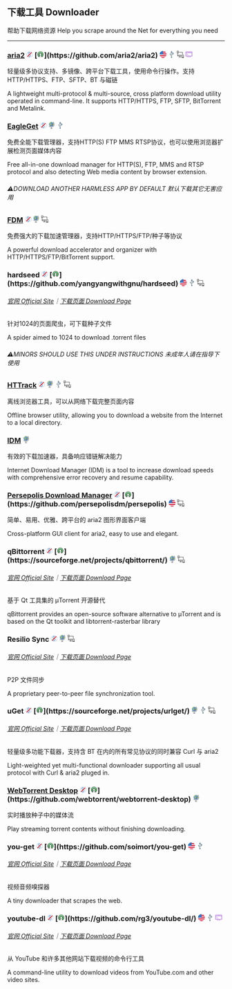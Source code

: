 ## 下载工具   Downloader

帮助下载网络资源   Help you scrape around the Net for everything you need

---

### [aria2](https://aria2.github.io/) ![](../assets/free.png) [![](../assets/open-source-icon.png "GPL 2.0@GitHub: https://github.com/aria2/aria2")](https://github.com/aria2/aria2) ![](../assets/united-states.png) ![](../assets/usb.png) ![](../assets/multi_platform.png) ![](../assets/command-line.png)

轻量级多协议支持、多镜像、跨平台下载工具，使用命令行操作。支持 HTTP/HTTPS、FTP、SFTP、BT 与磁链

A lightweight multi-protocol & multi-source, cross platform download utility operated in command-line. It supports HTTP/HTTPS, FTP, SFTP, BitTorrent and Metalink.

### [EagleGet](http://www.eagleget.com/) ![](../assets/free.png) ![](../assets/earth-globe.png) ![](../assets/usb.png)

免费全能下载管理器，支持HTTP\(S\) FTP MMS RTSP协议，也可以使用浏览器扩展检测页面媒体内容

Free all-in-one download manager for HTTP\(S\), FTP, MMS and RTSP protocol and also detecting Web media content by browser extension.

###### ⚠️DOWNLOAD ANOTHER HARMLESS APP BY DEFAULT   默认下载其它无害应用

### [FDM](http://www.freedownloadmanager.org/) ![](../assets/free.png) ![](../assets/earth-globe.png) ![](../assets/multi_platform.png)

免费强大的下载加速管理器，支持HTTP/HTTPS/FTP/种子等协议

A powerful download accelerator and organizer with  HTTP/HTTPS/FTP/BitTorrent support.

### hardseed ![](../assets/free.png) [![](../assets/open-source-icon.png "GPL 2.0@GitHub: https://github.com/yangyangwithgnu/hardseed")](https://github.com/yangyangwithgnu/hardseed) ![](../assets/united-states.png) ![](../assets/usb.png) ![](../assets/multi_platform.png)

###### [官网 Official Site](http://yangyangwithgnu.github.io/)｜[下载页面 Download Page](https://github.com/yangyangwithgnu/hardseed)

针对1024的页面爬虫，可下载种子文件

A spider aimed to 1024 to download .torrent files

###### ⚠️MINORS SHOULD USE THIS UNDER INSTRUCTIONS 未成年人请在指导下使用

### [HTTrack](https://www.httrack.com/page/2/en/index.html) ![](../assets/free.png) ![](../assets/earth-globe.png) ![](../assets/usb.png) ![](../assets/multi_platform.png)

离线浏览器工具，可以从网络下载完整页面内容

Offline browser utility, allowing you to download a website from the Internet to a local directory.

### [IDM](http://internetdownloadmanager.com/) ![](../assets/earth-globe.png)

有效的下载加速器，具备响应错链解决能力

Internet Download Manager \(IDM\) is a tool to increase download speeds with comprehensive error recovery and resume capability.

### [Persepolis Download Manager](https://persepolisdm.github.io/) ![](../assets/free.png) [![](../assets/open-source-icon.png "GPL 3.0@GitHub: https://github.com/persepolisdm/persepolis")](https://github.com/persepolisdm/persepolis) ![](../assets/united-states.png) ![](../assets/multi_platform.png)

简单、易用、优雅、跨平台的 aria2 图形界面客户端

Cross-platform GUI client for aria2, easy to use and elegant.

### qBittorrent ![](../assets/free.png) [![](../assets/open-source-icon.png "GPL 2.0@SourceForge: https://sourceforge.net/projects/qbittorrent/")](https://sourceforge.net/projects/qbittorrent/) ![](../assets/earth-globe.png) ![](../assets/multi_platform.png)

###### [官网 Official Site](https://www.qbittorrent.org/)｜[下载页面 Download Page](https://www.qbittorrent.org/download.php)

基于 Qt 工具集的 µTorrent 开源替代

qBittorrent provides an open-source software alternative to µTorrent and is based on the Qt toolkit and libtorrent-rasterbar library

### Resilio Sync ![](../assets/free.png) ![](../assets/earth-globe.png) ![](../assets/multi_platform.png)

###### [官网 Official Site](https://www.resilio.com/)｜[下载页面 Download Page](https://www.resilio.com/individuals/)

P2P 文件同步

A proprietary peer-to-peer file synchronization tool.

### uGet ![](../assets/free.png) [![](../assets/open-source-icon.png "LGPL 2.0@SourceForge: https://sourceforge.net/projects/urlget/")](https://sourceforge.net/projects/urlget/) ![](../assets/earth-globe.png) ![](../assets/usb.png) ![](../assets/multi_platform.png)

###### [官网 Official Site](http://ugetdm.com/)｜[下载页面 Download Page](http://ugetdm.com/downloads)

轻量级多功能下载器，支持含 BT 在内的所有常见协议的同时兼容 Curl 与 aria2

Light-weighted yet multi-functional downloader supporting all usual protocol with Curl & aria2 pluged in.

### [WebTorrent Desktop](https://webtorrent.io/desktop/) ![](../assets/free.png) [![](../assets/open-source-icon.png "MIT@GitHub: https://github.com/webtorrent/webtorrent-desktop")](https://github.com/webtorrent/webtorrent-desktop) ![](../assets/earth-globe.png)

实时播放种子中的媒体流

Play streaming torrent contents without finishing downloading.

### you-get ![](../assets/free.png) [![](../assets/open-source-icon.png "MIT@GitHub: https://github.com/soimort/you-get")](https://github.com/soimort/you-get) ![](../assets/united-states.png) ![](../assets/usb.png)

###### [官网 Official Site](https://you-get.org/)｜[下载页面 Download Page](https://github.com/soimort/you-get/releases)

视频音频嗅探器

A tiny downloader that scrapes the web.

### youtube-dl ![](../assets/free.png) [![](../assets/open-source-icon.png "The Unlicense@GitHub: https://github.com/rg3/youtube-dl/")](https://github.com/rg3/youtube-dl/) ![](../assets/united-states.png) ![](../assets/usb.png) ![](../assets/command-line.png)

###### [官网 Official Site](http://rg3.github.io/youtube-dl/)｜[下载页面 Download Page](http://rg3.github.io/youtube-dl/download.html)

从 YouTube 和许多其他网站下载视频的命令行工具

A command-line utility to download videos from YouTube.com and other video sites.

